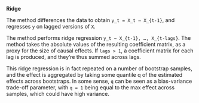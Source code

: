 **Ridge**

The method differences the data to obtain `y_t = X_t – X_{t-1}`, and regresses `y` on lagged versions of `X`.

The method performs ridge regression `y_t ~ X_{t-1}, …, X_{t-lags}`. The method takes the absolute values of the resulting coefficient matrix, as a proxy for the size of causal effects. If `lags > 1`, a coefficient matrix for each lag is produced, and they’re thus summed across lags.

This ridge regression is in fact repeated on a number of bootstrap samples, and the effect is aggregated by taking some quantile q of the estimated effects across bootstraps. In some sense, `q` can be seen as a bias-variance trade-off parameter, with `q = 1` being equal to the max effect across samples, which could have high variance.
